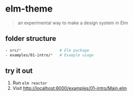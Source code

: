 # elm-theme
> an experimental way to make a design system in Elm

## folder structure

```bash
- src/*                 # Elm package
- examples/01-intro/*   # Example usage
```

## try it out

1. Run `elm reactor`
2. Visit [http://localhost:8000/examples/01-intro/Main.elm](http://localhost:8000/examples/01-intro/Main.elm)